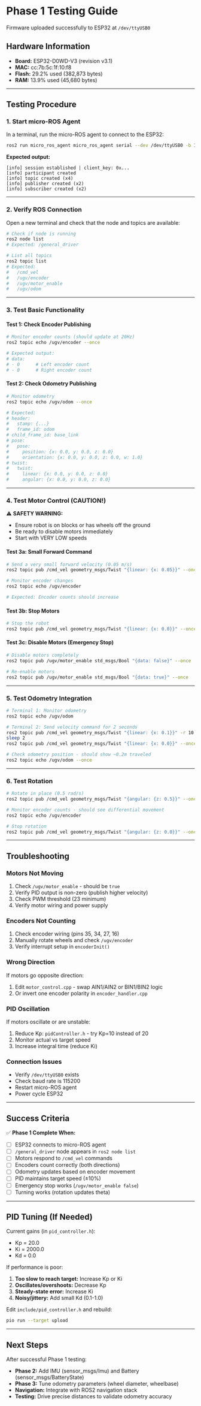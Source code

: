 # Phase 1 Testing Guide

Firmware uploaded successfully to ESP32 at `/dev/ttyUSB0`

## Hardware Information
- **Board:** ESP32-D0WD-V3 (revision v3.1)
- **MAC:** cc:7b:5c:1f:10:f8
- **Flash:** 29.2% used (382,873 bytes)
- **RAM:** 13.9% used (45,680 bytes)

---

## Testing Procedure

### 1. Start micro-ROS Agent

In a terminal, run the micro-ROS agent to connect to the ESP32:

```bash
ros2 run micro_ros_agent micro_ros_agent serial --dev /dev/ttyUSB0 -b 115200
```

**Expected output:**
```
[info] session established | client_key: 0x...
[info] participant created
[info] topic created (x4)
[info] publisher created (x2)
[info] subscriber created (x2)
```

---

### 2. Verify ROS Connection

Open a new terminal and check that the node and topics are available:

```bash
# Check if node is running
ros2 node list
# Expected: /general_driver

# List all topics
ros2 topic list
# Expected:
#   /cmd_vel
#   /ugv/encoder
#   /ugv/motor_enable
#   /ugv/odom
```

---

### 3. Test Basic Functionality

#### Test 1: Check Encoder Publishing
```bash
# Monitor encoder counts (should update at 20Hz)
ros2 topic echo /ugv/encoder --once

# Expected output:
# data:
# - 0      # Left encoder count
# - 0      # Right encoder count
```

#### Test 2: Check Odometry Publishing
```bash
# Monitor odometry
ros2 topic echo /ugv/odom --once

# Expected:
# header:
#   stamp: {...}
#   frame_id: odom
# child_frame_id: base_link
# pose:
#   pose:
#     position: {x: 0.0, y: 0.0, z: 0.0}
#     orientation: {x: 0.0, y: 0.0, z: 0.0, w: 1.0}
# twist:
#   twist:
#     linear: {x: 0.0, y: 0.0, z: 0.0}
#     angular: {x: 0.0, y: 0.0, z: 0.0}
```

---

### 4. Test Motor Control (CAUTION!)

⚠️ **SAFETY WARNING:**
- Ensure robot is on blocks or has wheels off the ground
- Be ready to disable motors immediately
- Start with VERY LOW speeds

#### Test 3a: Small Forward Command
```bash
# Send a very small forward velocity (0.05 m/s)
ros2 topic pub /cmd_vel geometry_msgs/Twist "{linear: {x: 0.05}}" --once

# Monitor encoder changes
ros2 topic echo /ugv/encoder

# Expected: Encoder counts should increase
```

#### Test 3b: Stop Motors
```bash
# Stop the robot
ros2 topic pub /cmd_vel geometry_msgs/Twist "{linear: {x: 0.0}}" --once
```

#### Test 3c: Disable Motors (Emergency Stop)
```bash
# Disable motors completely
ros2 topic pub /ugv/motor_enable std_msgs/Bool "{data: false}" --once

# Re-enable motors
ros2 topic pub /ugv/motor_enable std_msgs/Bool "{data: true}" --once
```

---

### 5. Test Odometry Integration

```bash
# Terminal 1: Monitor odometry
ros2 topic echo /ugv/odom

# Terminal 2: Send velocity command for 2 seconds
ros2 topic pub /cmd_vel geometry_msgs/Twist "{linear: {x: 0.1}}" -r 10 &
sleep 2
ros2 topic pub /cmd_vel geometry_msgs/Twist "{linear: {x: 0.0}}" --once

# Check odometry position - should show ~0.2m traveled
ros2 topic echo /ugv/odom --once
```

---

### 6. Test Rotation

```bash
# Rotate in place (0.5 rad/s)
ros2 topic pub /cmd_vel geometry_msgs/Twist "{angular: {z: 0.5}}" --once

# Monitor encoder counts - should see differential movement
ros2 topic echo /ugv/encoder

# Stop rotation
ros2 topic pub /cmd_vel geometry_msgs/Twist "{angular: {z: 0.0}}" --once
```

---

## Troubleshooting

### Motors Not Moving
1. Check `/ugv/motor_enable` - should be `true`
2. Verify PID output is non-zero (publish higher velocity)
3. Check PWM threshold (23 minimum)
4. Verify motor wiring and power supply

### Encoders Not Counting
1. Check encoder wiring (pins 35, 34, 27, 16)
2. Manually rotate wheels and check `/ugv/encoder`
3. Verify interrupt setup in `encoderInit()`

### Wrong Direction
If motors go opposite direction:
1. Edit `motor_control.cpp` - swap AIN1/AIN2 or BIN1/BIN2 logic
2. Or invert one encoder polarity in `encoder_handler.cpp`

### PID Oscillation
If motors oscillate or are unstable:
1. Reduce Kp: `pidController.h` - try Kp=10 instead of 20
2. Monitor actual vs target speed
3. Increase integral time (reduce Ki)

### Connection Issues
- Verify `/dev/ttyUSB0` exists
- Check baud rate is 115200
- Restart micro-ROS agent
- Power cycle ESP32

---

## Success Criteria

✅ **Phase 1 Complete When:**
- [ ] ESP32 connects to micro-ROS agent
- [ ] `/general_driver` node appears in `ros2 node list`
- [ ] Motors respond to `/cmd_vel` commands
- [ ] Encoders count correctly (both directions)
- [ ] Odometry updates based on encoder movement
- [ ] PID maintains target speed (±10%)
- [ ] Emergency stop works (`/ugv/motor_enable false`)
- [ ] Turning works (rotation updates theta)

---

## PID Tuning (If Needed)

Current gains (in `pid_controller.h`):
- Kp = 20.0
- Ki = 2000.0
- Kd = 0.0

If performance is poor:
1. **Too slow to reach target:** Increase Kp or Ki
2. **Oscillates/overshoots:** Decrease Kp
3. **Steady-state error:** Increase Ki
4. **Noisy/jittery:** Add small Kd (0.1-1.0)

Edit `include/pid_controller.h` and rebuild:
```bash
pio run --target upload
```

---

## Next Steps

After successful Phase 1 testing:
- **Phase 2:** Add IMU (sensor_msgs/Imu) and Battery (sensor_msgs/BatteryState)
- **Phase 3:** Tune odometry parameters (wheel diameter, wheelbase)
- **Navigation:** Integrate with ROS2 navigation stack
- **Testing:** Drive precise distances to validate odometry accuracy
